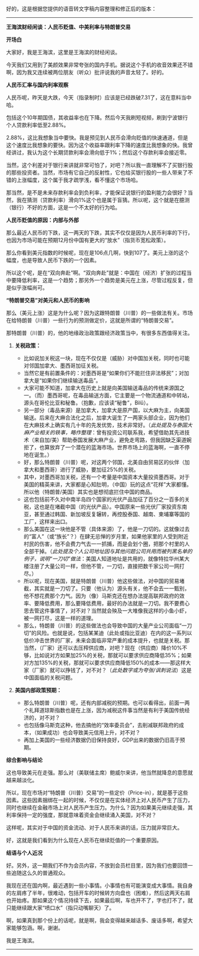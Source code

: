 好的，这是根据您提供的语音转文字稿内容整理和修正后的版本：

---

**王海滨财经闲谈：人民币贬值、中美利率与特朗普交易**

**开场白**

大家好，我是王海滨，这里是王海滨的财经闲谈。

今天我们又用到了美颜效果非常夸张的国内手机。据说这个手机的收音效果还不错啊，因为我又连续被两位朋友（听众）批评说我的声音太轻了。好的。

**人民币汇率与国内利率观察**

人民币呢，昨天是大跌，今天（指录制时）应该是已经跌破7.31了，这在意料当中哈。

包括这个10年期国债，其收益率也在下降。然后今天我刷短视频，刷到宁波银行个人贷款利率低至2.88%。

2.88%，这比我想象当中要快。我是预见到人民币会滑向贬值的快速通道，但是这个速度比我想象的要快。因为这个收益率跟利率下降的速度比我想象的快。我曾经讲过，我认为这个长期贷款利率会滑向低于1%；然后这个存款利率会接近零。

当然，这个利差对于银行来讲就非常可怕了，对吧？所以我一直理解不了买银行股的那些投资者。当然，市场有它自己的反射性，它也给买银行股的一些人带来了不错的上涨幅度，这个属于我才疏学浅，看不懂这个市场哈。

那当然，是不是未来存款利率会到负利率，才能保证说银行的盈利能力会很好？当然，我在猜测（贷款利率）滑向1%这个也是属于盲猜。所以呢，这个就是在臆测（银行）不好的方面，这是一个不太好的行为哈。

**人民币贬值的原因：内部与外部**

那么最近人民币的下跌，这一两天的下跌，其实不仅仅是因为人民币利率的下行，也因为市场可能在预期12月份中国有更大的“放水”（指货币宽松政策）。

那么你看到美元指数的时候呢，现在是106点几啊，快到107了。美元上涨的这个幅度，也是导致人民币下跌的一个因素。

所以这个呢，是在“双向奔赴”啊。“双向奔赴”就是：中国在（经济）扩张的过程当中要降低利率，这是一个趋势；那另外一个趋势是美元在上涨，尽管过程反复，但是似乎涨幅尚可。

**“特朗普交易”对美元和人民币的影响**

那么（美元上涨）这是为什么呢？因为这跟特朗普（川普）的一些做法有关。市场在给特朗普（川普）一些行为的预测做定价，这就是所谓的“特朗普交易”。

那特朗普（川普）的，他的地缘政治政策跟经济政策当中，有很多东西值得关注。

1.  **关税政策：**
    *   比如说加关税这一块，现在不仅仅是（威胁）对中国加关税，同时也可能对邻国加拿大、墨西哥加征关税。
    *   当然它是有前置条件的：对墨西哥是“如果你们不能拦住非法移民”；对加拿大是“如果你们继续输送毒品”。
    *   大家可能不知道，加拿大在历史上就是向美国输送毒品的传统来源国之一。（而）墨西哥呢，在毒品输送方面，它主要是一个物流通道和中转站，源头在哥伦比亚和秘鲁。（抱歉，应该读“秘鲁”，Bìlǔ）。
    *   另一部分（毒品来源）是加拿大，加拿大是原产国，以大麻为主，向美国输送。后来在大麻合法化之后，加拿大诞生了一两家头部企业，因为他们在大麻技术上确实有几十年的先发优势，技术非常好。（*此处提及与泰国大麻产业相关的轶事，略作整理*：曾有投资公司联系我，希望借助其先进技术（来自加/美）帮助泰国发展大麻产业，避免走弯路，但我因缺乏渠道婉拒了，也算放弃了一个潜在的蓝海市场。世界市场上的蓝海啊，一直不停地在诞生。）
    *   好，那么特朗普（川普）呢，对这两个邻国，北美自由贸易区的伙伴（加拿大和墨西哥）进行了威胁，要加征25%的关税。
    *   其中，对墨西哥加关税，还有一个考量是中国资本大量投资墨西哥。对于美国的精英来讲，大家都是心知肚明，（中国）玩的这点“花样”大家都懂。所以他（特朗普/美国）其实也是想彻底拦住中国的商品。
    *   这也包括前不久对中南半岛四个国家的光伏产品加征了百分之一百多的关税，这也是在堵截中国（的光伏产品）。中国原来一些光伏厂家投资东南亚，甚至通过韩国、新加坡反复辗转，再控股泰国、越南、柬埔寨等国的工厂，这样来出口。
    *   那么美国在这一块他是不管（具体来源）了，他是一刀切的。这就像过去的“富人”（或“族长”？）在肆无忌惮的岁月里，如果他家里的人受到附近村民的伤害，他不会费力气去一一抓捕，而是会划个圈，把那个村里的人全部干掉。（*此处提及个人公司地址因与其他问题公司共用而被列黑名单的例子，说明“一刀切”做法*：美国人知道地址是共用的，就像特拉华州某大楼注册了大量公司一样，但他不管，一刀切，直接把数千家公司一网打尽。）
    *   所以呢，现在美国，就是特朗普（川普）他这些做法，对中国的贸易堵截，其实就是一刀切了。只要（他认为）源头有关，他不会去一一甄别，他不想花费那个力气。因为（像）马斯克还在想办法提高联邦政府的效率、要降低费用，那么要降低费用，最好的办法就是一刀切。我不要费心思去管这件事情了，对不对？当然就会殃及一大堆像我这样的小鱼小虾，被一网打尽，这是一样的道理。
    *   那么，特朗普（川普）的这些做法也会导致中国的大量产业公司面临“一刀切”的风险。也就是说，包括某某迪（此处或指比亚迪）在内的这一系列以低价冲击世界的厂家，未来会面临非常严重的成本提升，也就是关税。那当然，（厂家）还可以去压榨供应商，对吧？现在（供应商）降价10%不够，比如说对方如果加25%的关税，那就可以要求供应商降低35%；如果对方加135%的关税，那就可以要求供应商降低150%的成本——那这样大家（厂家）就可以挣钱了，对不对？（*此处数字或为夸张/讽刺说法*）这是中国面临的关税问题。

2.  **美国内部政策预期：**
    *   那么特朗普（川普）呢，还有内部减税的预期。也可以看得出，前面一两个礼拜道琼斯指数也是在上涨，因为减税这件事当然是有利于美国传统经济的，对不对？
    *   也包括像马斯克这种，他去搞他的“效率委员会”，去削减联邦政府的成本，（如果成功）也会导致美元信用上升，对不对？
    *   再加上美国的一些经济数据仍旧保持良好，GDP出来的数据仍旧高于预期。

**综合影响与结论**

这也导致美元在走强。那么对（美联储主席）鲍威尔来讲，他当然就降息的意愿就越来越淡化。

所以，现在市场对“特朗普（川普）交易”的一些定价（Price-in），就是基于这些因素。这些因素捆绑在一起的时候，不仅仅是在实体经济上对人民币产生了压力，同时也继续在金融市场上对人民币产生压力。为什么？因为如果美元继续走强，其利率保持一定的强度，那就意味着资金会继续涌入美国，对不对？

这样呢，其实对于中国的资金流动、对于人民币来讲的话，压力就非常巨大。

好，这就是我们看到为什么现在人民币在继续贬值的一个重要原因。

**结语与个人近况**

好。另外，这一期我们不作为会员内容，不放到会员栏目里，因为我们也要回馈一些追随这么久的普通观众。

我现在还在国内啊，最近遇到一些小事情。小事情也有可能演变成大事情。我自身的左肩疼了半年，很难动，包括开车的时候转方向盘也（困难），然后这两天右肩也开始疼。那如果这个情况持续下去，如果最后啊，车也开不了，字也打不了，就只能继续跟大家“喷口水”（指只动嘴聊天）了。

啊，如果真到那个份上的话呢，就是啊，我会变得越来越话多、废话多啊，希望大家能够包涵。啊，谢谢。

我是王海滨。

---
